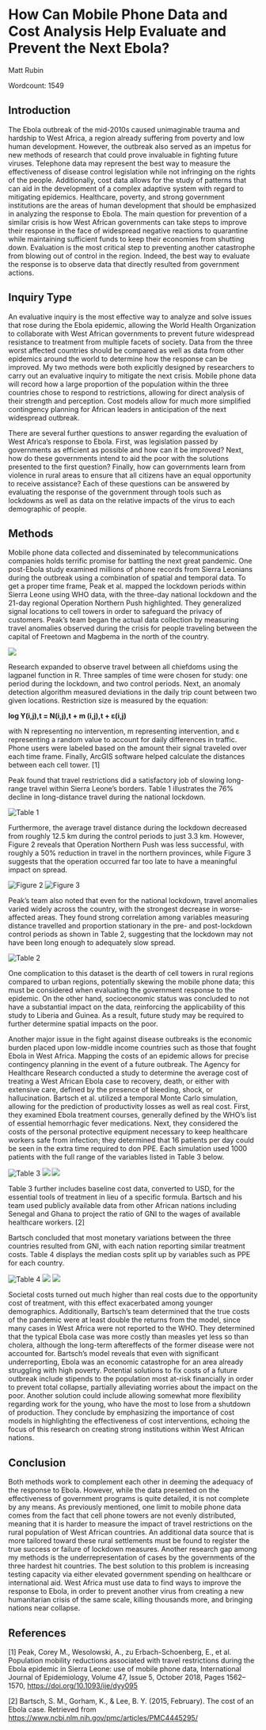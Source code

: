 # How Can Mobile Phone Data and Cost Analysis Help Evaluate and Prevent the Next Ebola?
Matt Rubin

Wordcount: 1549

## Introduction
   The Ebola outbreak of the mid-2010s caused unimaginable trauma and hardship to West Africa, a region already suffering from poverty and low human development. However, the outbreak also served as an impetus for new methods of research that could prove invaluable in fighting future viruses. Telephone data may represent the best way to measure the effectiveness of disease control legislation while not infringing on the rights of the people. Additionally, cost data allows for the study of patterns that can aid in the development of a complex adaptive system with regard to mitigating epidemics. Healthcare, poverty, and strong government institutions are the areas of human development that should be emphasized in analyzing the response to Ebola. The main question for prevention of a similar crisis is how West African governments can take steps to improve their response in the face of widespread negative reactions to quarantine while maintaining sufficient funds to keep their economies from shutting down. Evaluation is the most critical step to preventing another catastrophe from blowing out of control in the region. Indeed, the best way to evaluate the response is to observe data that directly resulted from government actions.
	
## Inquiry Type	
   An evaluative inquiry is the most effective way to analyze and solve issues that rose during the Ebola epidemic, allowing the World Health Organization to collaborate with West African governments to prevent future widespread resistance to treatment from multiple facets  of society. Data from the three worst affected countries should be compared as well as data from other epidemics around the world to determine how the response can be improved. My two methods were both explicitly designed by researchers to carry out an evaluative inquiry to mitigate the next crisis. Mobile phone data will record how a large proportion of the population within the three countries chose to respond to restrictions, allowing for direct analysis of their strength and perception. Cost models allow for much more simplified contingency planning for African leaders in anticipation of the next widespread outbreak.
  
   There are several further questions to answer regarding the evaluation of West Africa’s response to Ebola. First, was legislation passed by governments as efficient as possible and how can it be improved? Next, how do these governments intend to aid the poor with the solutions presented to the first question? Finally, how can governments learn from violence in rural areas to ensure that all citizens have an equal opportunity to receive assistance? Each of these questions can be answered by evaluating the response of the government through tools such as lockdowns as well as data on the relative impacts of the virus to each demographic of people.
  
## Methods
   Mobile phone data collected and disseminated by telecommunications companies holds terrific promise for battling the next great pandemic. One post-Ebola study examined millions of phone records from Sierra Leonians during the outbreak using a combination of spatial and temporal data. To get a proper time frame, Peak et al. mapped the lockdown periods within Sierra Leone using WHO data, with the three-day national lockdown and the 21-day regional Operation Northern Push highlighted. They generalized signal locations to cell towers in order to safeguard the privacy of customers. Peak’s team began the actual data collection by measuring travel anomalies observed during the crisis for people traveling between the capital of Freetown and Magbema in the north of the country.

![](Figure1.png)

Research expanded to observe travel between all chiefdoms using the lagpanel function in R. Three samples of time were chosen for study: one period during the lockdown, and two control periods. Next, an anomaly detection algorithm measured deviations in the daily trip count between two given locations. Restriction size is measured by the equation:

**log Y(i,j),t = N(i,j),t + m (i,j),t + ε(i,j)**

with N representing no intervention, m representing intervention, and ε representing a random value to account for daily differences in traffic. Phone users were labeled based on the amount their signal traveled over each time frame. Finally, ArcGIS software helped calculate the distances between each cell tower. [1]

  Peak found that travel restrictions did a satisfactory job of slowing long-range travel within Sierra Leone’s borders. Table 1 illustrates the 76% decline in long-distance travel during the national lockdown. 

![Table 1](Table1.png)

Furthermore, the average travel distance during the lockdown decreased from roughly 12.5 km during the control periods to just 3.3 km. However, Figure 2 reveals that Operation Northern Push was less successful, with roughly a 50% reduction in travel in the northern provinces, while Figure 3 suggests that the operation occurred far too late to have a meaningful impact on spread.

![Figure 2](Figure2.png)
![Figure 3](Figure3.png)

Peak’s team also noted that even for the national lockdown, travel anomalies varied widely across the country, with the strongest decrease in worse-affected areas. They found strong correlation among variables measuring distance travelled and proportion stationary in the pre- and post-lockdown control periods as shown in Table 2, suggesting that the lockdown may not have been long enough to adequately slow spread. 

![Table 2](Table2.png)

One complication to this dataset is the dearth of cell towers in rural regions compared to urban regions, potentially skewing the mobile phone data; this must be considered when evaluating the government response to the epidemic. On the other hand, socioeconomic status was concluded to not have a substantial impact on the data, reinforcing the applicability of this study to Liberia and Guinea. As a result, future study may be required to further determine spatial impacts on the poor.
  
  Another major issue in the fight against disease outbreaks is the economic burden placed upon low-middle income countries such as those that fought Ebola in West Africa. Mapping the costs of an epidemic allows for precise contingency planning in the event of a future outbreak. The Agency for Healthcare Research conducted a study to determine the average cost of treating a West African Ebola case to recovery, death, or either with extensive care, defined by the presence of bleeding, shock, or hallucination. Bartsch et al. utilized a temporal Monte Carlo simulation, allowing for the prediction of productivity losses as well as real cost. First, they examined Ebola treatment courses, generally defined by the WHO’s list of essential hemorrhagic fever medications. Next, they considered the costs of the personal protective equipment necessary to keep healthcare workers safe from infection; they determined that 16 patients per day could be seen in the extra time required to don PPE. Each simulation used 1000 patients with the full range of the variables listed in Table 3 below. 

![Table 3](Table3A.png)
![](Table3B.png)
![](Table3C.png)

Table 3 further includes baseline cost data, converted to USD, for the essential tools of treatment in lieu of a specific formula. Bartsch and his team used publicly available data from other African nations including Senegal and Ghana to project the ratio of GNI to the wages of available healthcare workers. [2]
  
  Bartsch concluded that most monetary variations between the three countries resulted from GNI, with each nation reporting similar treatment costs. Table 4 displays the median costs split up by variables such as PPE for each country. 
  
![Table 4](Table4A.png)
![](Table4B.png)
![](Table4C.png)
  
 Societal costs turned out much higher than real costs due to the opportunity cost of treatment, with this effect exacerbated among younger demographics. Additionally, Bartsch’s team determined that the true costs of the pandemic were at least double the returns from the model, since many cases in West Africa were not reported to the WHO. They determined that the typical Ebola case was more costly than measles yet less so than cholera, although the long-term aftereffects of the former disease were not accounted for. Bartsch’s model reveals that even with significant underreporting, Ebola was an economic catastrophe for an area already struggling with high poverty. Potential solutions to fix costs of a future outbreak include stipends to the population most at-risk financially in order to prevent total collapse, partially alleviating worries about the impact on the poor. Another solution could include allowing somewhat more flexibility regarding work for the young, who have the most to lose from a shutdown of production. They conclude by emphasizing the importance of cost models in highlighting the effectiveness of cost interventions, echoing the focus of this research on creating strong institutions within West African nations.

## Conclusion
  Both methods work to complement each other in deeming the adequacy of the response to Ebola. However, while the data presented on the effectiveness of government programs is quite detailed, it is not complete by any means. As previously mentioned, one limit to mobile phone data comes from the fact that cell phone towers are not evenly distributed, meaning that it is harder to measure the impact of travel restrictions on the rural population of West African countries. An additional data source that is more tailored toward these rural settlements must be found to register the true success or failure of lockdown measures. Another research gap among my methods is the underrepresentation of cases by the governments of the three hardest hit countries. The best solution to this problem is increasing testing capacity via either elevated government spending on healthcare or international aid. West Africa must use data to find ways to improve the response to Ebola, in order to prevent another virus from creating a new humanitarian crisis of the same scale, killing thousands more, and bringing nations near collapse.

## References
[1] Peak, Corey M., Wesolowski, A., zu Erbach-Schoenberg, E., et al. Population mobility reductions associated with travel restrictions during the Ebola epidemic in Sierra Leone: use of mobile phone data, International Journal of Epidemiology, Volume 47, Issue 5, October 2018, Pages 1562–1570, https://doi.org/10.1093/ije/dyy095

[2] Bartsch, S. M., Gorham, K., & Lee, B. Y. (2015, February). The cost of an Ebola case. Retrieved from https://www.ncbi.nlm.nih.gov/pmc/articles/PMC4445295/


